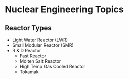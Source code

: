 # Nuclear Engineering Topics

## Reactor Types

- Light Water Reactor (LWR)
- Small Modular Reactor (SMR)
- R & D Reactor
  - Fast Reactor
  - Molten Salt Reactor
  - High Temp Gas Cooled Reactor
  - Tokamak


